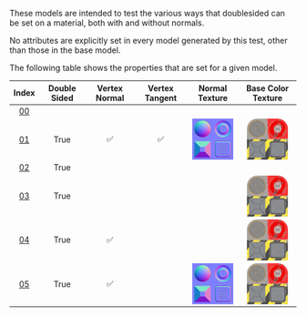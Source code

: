 These models are intended to test the various ways that doublesided can be set on a material, both with and without normals.

No attributes are explicitly set in every model generated by this test, other than those in the base model.  
 
The following table shows the properties that are set for a given model.  


Index | Double Sided | Vertex Normal | Vertex Tangent | Normal Texture | Base Color Texture
:---: | :---: | :---: | :---: | :---: | :---:
[00](./Material_Doublesided_00.gltf) |   |   |   |   |  
[01](./Material_Doublesided_01.gltf) | True | :white_check_mark: | :white_check_mark: | <img src="./Texture_normal.png" height="72" width="72" align="middle"> | <img src="./Texture_baseColor.png" height="72" width="72" align="middle">
[02](./Material_Doublesided_02.gltf) | True |   |   |   |  
[03](./Material_Doublesided_03.gltf) | True |   |   |   | <img src="./Texture_baseColor.png" height="72" width="72" align="middle">
[04](./Material_Doublesided_04.gltf) | True | :white_check_mark: |   |   | <img src="./Texture_baseColor.png" height="72" width="72" align="middle">
[05](./Material_Doublesided_05.gltf) | True | :white_check_mark: |   | <img src="./Texture_normal.png" height="72" width="72" align="middle"> | <img src="./Texture_baseColor.png" height="72" width="72" align="middle">
 
